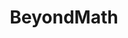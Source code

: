 ---
layout: startup_page
title: "BeyondMath"
id: "beyondmath.com"
permalink: "/beyondmathbeyondmath.com04132025/"
website: "https://beyondmath.com/"
funding_round: "Seed"
funding_amount: "$8.5M"
investors: "UP.Partners, Insight Partners, InMotion Ventures"
about: "BeyondMath develops an AI-driven multiphysics simulation platform that accelerates engineering iterations by a factor of 1,000 compared to existing solutions. Its platform aims to bring new, efficient simulation options to market, addressing the high cost and expertise requirements of current tools. The company focuses on making engineering simulations more accessible and cost-effective while reducing environmental impact."
markets: "AI, Engineering Simulation, Software Development"
hq: "Cambridge, Cambridgeshire, United Kingdom"
founded_year: "2022"
linkedin: "https://www.linkedin.com/company/beyondmath"
twitter: ""
instagram: ""
facebook: ""
crunchbase: "https://www.crunchbase.com/organization/beyondmath"
pitchbook: ""

# SEO Optimization
meta_title: "BeyondMath - Seed Funding ($8.5M)"
meta_description: "BeyondMath, BeyondMath develops an AI-driven multiphysics simulation platform that accelerates engineering iterations by a factor of 1,000 compared to existing so..."
meta_keywords: "BeyondMath, AI, Engineering Simulation, Software Development, Seed funding"
canonical_url: "https://pkprojectstartups.github.io/projectstartups.com/beyondmathbeyondmath.com04132025/"
---